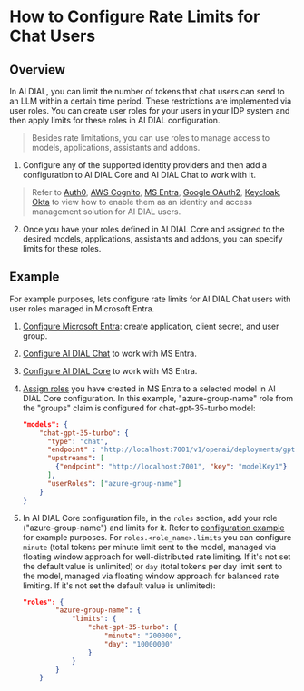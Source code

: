 # How to Configure Rate Limits for Chat Users

## Overview 

In AI DIAL, you can limit the number of tokens that chat users can send to an LLM within a certain time period. These restrictions are implemented via user roles. You can create user roles for your users in your IDP system and then apply limits for these roles in AI DIAL configuration. 

> Besides rate limitations, you can use roles to manage access to models, applications, assistants and addons.

1. Configure any of the supported identity providers and then add a configuration to AI DIAL Core and AI DIAL Chat to work with it.
   
> Refer to [Auth0](https://docs.epam-rail.com/Deployment/idp-configuration/auth0), [AWS Cognito](https://docs.epam-rail.com/Deployment/idp-configuration/cognito), [MS Entra](https://docs.epam-rail.com/Deployment/idp-configuration/entraID), [Google OAuth2](https://docs.epam-rail.com/Deployment/idp-configuration/google), [Keycloak](https://docs.epam-rail.com/Deployment/idp-configuration/keycloak), [Okta](https://docs.epam-rail.com/Deployment/idp-configuration/okta) to view how to enable them as an identity and access management solution for AI DIAL users.

2. Once you have your roles defined in AI DIAL Core and assigned to the desired models, applications, assistants and addons, you can specify limits for these roles.

## Example 

For example purposes, lets configure rate limits for AI DIAL Chat users with user roles managed in Microsoft Entra. 

1. [Configure Microsoft Entra](https://docs.epam-rail.com/Deployment/idp-configuration/entraID#configure-microsoft-entra-id): create application, client secret, and user group.
2. [Configure AI DIAL Chat](https://docs.epam-rail.com/Deployment/idp-configuration/entraID#ai-dial-chat-settings) to work with MS Entra.
3. [Configure AI DIAL Core](https://docs.epam-rail.com/Deployment/idp-configuration/entraID#ai-dial-core-settings) to work with MS Entra.
4. [Assign roles](https://docs.epam-rail.com/Deployment/idp-configuration/entraID#assignment-of-roles) you have created in MS Entra to a selected model in AI DIAL Core configuration. In this example, "azure-group-name" role from the "groups" claim is configured for chat-gpt-35-turbo model:

      ```json
      "models": {
          "chat-gpt-35-turbo": {
            "type": "chat",
            "endpoint" : "http://localhost:7001/v1/openai/deployments/gpt-35-turbo/chat/completions",
            "upstreams": [
              {"endpoint": "http://localhost:7001", "key": "modelKey1"}
            ],
            "userRoles": ["azure-group-name"]
          }
      }
      ```
5. In AI DIAL Core configuration file, in the `roles` section, add your role ("azure-group-name") and limits for it. Refer to [configuration example](https://github.com/epam/ai-dial-core/blob/9d7e3ba8380ffea3b9b6a7ccd65a96f024e842e3/sample/aidial.config.json#L191) for example purposes. For `roles.<role_name>.limits` you can configure `minute` (total tokens per minute limit sent to the model, managed via floating window approach for well-distributed rate limiting. If it's not set the default value is unlimited) or `day` (total tokens per day limit sent to the model, managed via floating window approach for balanced rate limiting. If it's not set the default value is unlimited):

      ```json
      "roles": {
              "azure-group-name": {
                  "limits": {
                      "chat-gpt-35-turbo": {
                          "minute": "200000",
                          "day": "10000000"
                      }
                  }
              }
          }
      ```
